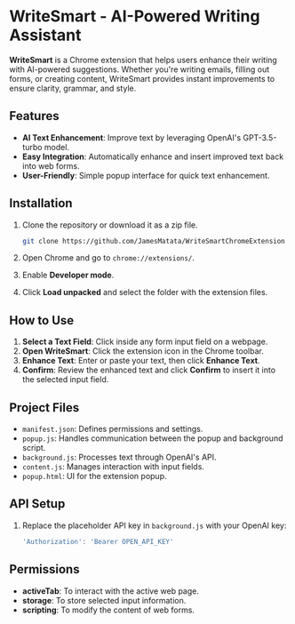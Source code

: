 
# WriteSmart - AI-Powered Writing Assistant

**WriteSmart** is a Chrome extension that helps users enhance their writing with AI-powered suggestions. Whether you're writing emails, filling out forms, or creating content, WriteSmart provides instant improvements to ensure clarity, grammar, and style.

## Features

- **AI Text Enhancement**: Improve text by leveraging OpenAI's GPT-3.5-turbo model.
- **Easy Integration**: Automatically enhance and insert improved text back into web forms.
- **User-Friendly**: Simple popup interface for quick text enhancement.

## Installation

1. Clone the repository or download it as a zip file.
   ```bash
   git clone https://github.com/JamesMatata/WriteSmartChromeExtension
   ```

2. Open Chrome and go to `chrome://extensions/`.

3. Enable **Developer mode**.

4. Click **Load unpacked** and select the folder with the extension files.

## How to Use

1. **Select a Text Field**: Click inside any form input field on a webpage.
2. **Open WriteSmart**: Click the extension icon in the Chrome toolbar.
3. **Enhance Text**: Enter or paste your text, then click **Enhance Text**.
4. **Confirm**: Review the enhanced text and click **Confirm** to insert it into the selected input field.

## Project Files

- `manifest.json`: Defines permissions and settings.
- `popup.js`: Handles communication between the popup and background script.
- `background.js`: Processes text through OpenAI's API.
- `content.js`: Manages interaction with input fields.
- `popup.html`: UI for the extension popup.

## API Setup

1. Replace the placeholder API key in `background.js` with your OpenAI key:
   ```js
   'Authorization': 'Bearer OPEN_API_KEY'
   ```

## Permissions

- **activeTab**: To interact with the active web page.
- **storage**: To store selected input information.
- **scripting**: To modify the content of web forms.
